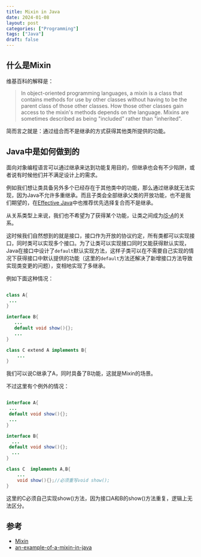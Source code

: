 ```yaml
---
title: Mixin in Java
date: 2024-01-08
layout: post
categories: ["Programming"]
tags: ["Java"]
draft: false
---
```


## 什么是Mixin

维基百科的解释是：

> In object-oriented programming languages, a mixin is a class that contains methods for use by other classes without having to be the parent class of those other classes. How those other classes gain access to the mixin's methods depends on the language. Mixins are sometimes described as being "included" rather than "inherited".

简而言之就是：通过组合而不是继承的方式获得其他类所提供的功能。

## Java中是如何做到的

面向对象编程语言可以通过继承来达到功能复用目的，但继承也会有不少陷阱，或者说有时候他们并不满足设计上的需求。

例如我们想让类具备另外多个已经存在于其他类中的功能，那么通过继承就无法实现，因为Java不允许多重继承。而且子类会全部继承父类的开放功能，也不是我们期望的，在[Effective Java](https://www.amazon.com/Effective-Java-Joshua-Bloch/dp/0134685997)中也推荐优先选择复合而不是继承。

从关系类型上来说，我们也不希望为了获得某个功能，让类之间成为[*IS-A*](https://en.wikipedia.org/wiki/Is-a)的关系。

这时候我们自然想到的就是接口，接口作为开放的协议约定，所有类都可以实现接口，同时类可以实现多个接口。为了让类可以实现接口同时又能获得默认实现，Java在接口中设计了`default`默认实现方法，这样子类可以在不需要自己实现的情况下获得接口中默认提供的功能（这里的`default`方法还解决了新增接口方法导致实现类变更的问题），变相地实现了多继承。

例如下面这种情况：
``` java

class A{
 ...
}

interface B{
   ...
   default void show(){};
   ...
}

class C extend A implements B{
    ...
}
```

我们可以说C继承了A，同时具备了B功能，这就是Mixin的场景。

不过这里有个例外的情况：

``` java

interface A{
 ...
 default void show(){};
 ...
}

interface B{
  ...
 default void show(){};
  ...
}

class C  implements A,B{
    ...
    void show(){};//必须重写void show();
}
```

这里的C必须自己实现show()方法，因为接口A和B的show()方法重复，逻辑上无法区分。

## 参考

- [Mixin](https://en.wikipedia.org/wiki/Mixin)
- [an-example-of-a-mixin-in-java](https://stackoverflow.com/questions/17987704/an-example-of-a-mixin-in-java)
